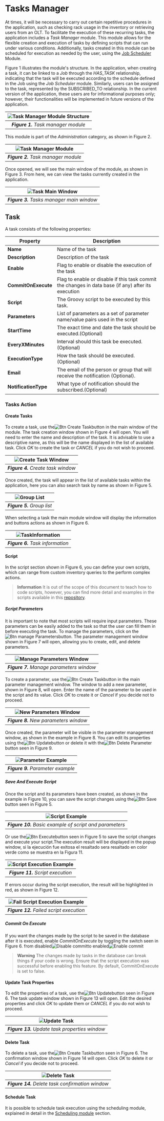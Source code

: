 # Tasks Manager
At times, it will be necessary to carry out certain repetitive procedures in the application, such as checking rack usage in the inventory or retrieving users from an OLT. To facilitate the execution of these recurring tasks, the application includes a *Task Manager* module. This module allows for the flexible creation and execution of tasks by defining scripts that can run under various conditions. Additionally, tasks created in this module can be scheduled for execution as needed by the user, using the [Job Scheduler](../scheduling/README.md) Module.

Figure 1 illustrates the module's structure. In the application, when creating a task, it can be linked to a *Job* through the *HAS_TASK* relationship, indicating that the task will be executed according to the schedule defined in the Job using the *Job Scheduler* module. Similarly, users can be assigned to the task, represented by the SUBSCRIBED_TO relationship. In the current version of the application, these users are for informational purposes only; however, their functionalities will be implemented in future versions of the application.

|![Task Manager Module Structure](images/taskman_structure.png)|
|:--:|
| ***Figure 1.** Task manager module* |

This module is part of the *Administration* category, as shown in Figure 2.

|![Task Manager Module](images/taskman_module.png)|
|:--:|
| ***Figure 2.** Task manager module* |

Once opened, we will see the main window of the module, as shown in Figure 3. From here, we can view the tasks currently created in the application.

|![Task Main Window](images/taskman_main_window.png)|
|:--:|
| ***Figure 3.** Tasks manager main window* |

## Task

A task consists of the following properties: 

| Property           | Description |
|--------------------|----------------------------------------|
| **Name**           | Name of the task |
| **Description**    | Description of the task |
| **Enable**         | Flag to enable or disable the execution of the task |
| **CommitOnExecute**| Flag to enable or disable if this task commit the changes in data base (if any) after its execution |
| **Script** | The Groovy script to be executed by this task. |
| **Parameters**    | List of parameters as a set of parameter name/value pairs used in the script |
| **StartTime** | The exact time and date the task should be executed.(Optional) |
| **EveryXMinutes** | Interval should this task be executed.(Optional) |
| **ExecutionType** | How the task should be executed.(Optional) |
| **Email** | The email of the person or group that will receive the notification (Optional). |
| **NotificationType** | What type of notification should the subscribed.(Optional) |

### Tasks Action 
#### Create Tasks
To create a task, use the![Btn Create Task](images/btn_create_tasks.png)button in the main window of the module. The task creation window shown in Figure 4 will open. You will need to enter the name and description of the task. It is advisable to use a descriptive name, as this will be the name displayed in the list of available task. Click *OK* to create the task or *CANCEL* if you do not wish to proceed.

|![Create Task Window](images/taskman_create_task_window.png)|
|:--:|
| ***Figure 4.** Create task window* |

Once created, the task will appear in the list of available tasks within the application, here you can also search task by name as shown in Figure 5. 

|![Group List](images/taskman_list_of_tasks.png)|
|:--:|
| ***Figure 5.** Group list* |

When selecting a task the main module window will display the information and buttons actions as shown in Figure 6.

|![TaskInformation](images/tasman_task_information.png)|
|:--:|
| ***Figure 6.** Task information* |

#### Script
In the script section shown in Figure 6, you can define your own scripts, which can range from custom inventory queries to the perform complex actions.

> **Information**
It is out of the scope of this document to teach how to code scripts, however, you can find more detail and examples in the scripts available in this [repository](https://sourceforge.net/p/kuwaiba/code/HEAD/tree/server/trunk/scripts/tasks/).

##### Script Parameters
It is important to note that most scripts will require input parameters. These parameters can be easily added to the task so that the user can fill them in before executing the task. To manage the parameters, click on the![Btn manage Parameters](images/btn_manage_parameters.png)button. The parameter management window shown in Figure 7 will open, allowing you to create, edit, and delete parameters.

|![Manage Parameters Window](images/taskman_manage_parameters_window.png)|
|:--:|
| ***Figure 7.** Manage parameters window* |

To create a parameter, use the![Btn Create Task](images/btn_create_tasks.png)button in the main parameter management window. The window to add a new parameter, shown in Figure 8, will open. Enter the name of the parameter to be used in the script and its value. Click *OK* to create it or *Cancel* if you decide not to proceed.

|![New Parameters Window](images/taskman_new_parameter_window.png)|
|:--:|
| ***Figure 8.** New parameters window* |

Once created, the parameter will be visible in the parameter management window, as shown in the example in Figure 8. You can edit its properties using the![Btn Update](images/btn_update.png)button or delete it with the![Btn Delete Parameter](images/btn_delete.png)button seen in Figure 9.

|![Parameter Example](images/manage_parameters.png)|
|:--:|
| ***Figure 9.** Parameter example* |

##### Save And Execute Script
Once the script and its parameters have been created, as shown in the example in Figure 10, you can save the script changes using the![Btn Save](images/btn_save_task_changes.png)button seen in Figure 5.  

|![Script Example](images/example_script.png)|
|:--:|
| ***Figure 10.** Basic example of script and parameters* |

Or use the![Btn Execute](images/btn_execute.png)button seen in Figure 5 to save the script changes and execute your script.The execution result will be displayed in the popup window, si la ejecución fue exitosa el resaltado sera resaltado en color verde como se muestra en la Figura 11.

|![Script Execution Example](images/script_execution.png)|
|:--:|
| ***Figure 11.** Script execution* |

If errors occur during the script execution, the result will be highlighted in red, as shown in Figure 12.

|![Fail Script Execution Example](images/script_execution_fail.png)|
|:--:|
| ***Figure 12.** Failed script execution* |

##### Commit On Execute
If you want the changes made by the script to be saved in the database after it is executed, enable *CommitOnExecute* by toggling the switch seen in Figure 6. from disabled![Disable commit](images/btn_commit_disable.png)to enabled![Enable commit](images/btn_commit_enable.png)

> **Warning**
> The changes made by tasks in the database can break things if your code is wrong. Ensure that the script execution was successful before enabling this feature. By default, CommitOnExecute is set to false.

#### Update Task Properties
To edit the properties of a task, use the![Btn Update](images/btn_update.png)button seen in Figure 6. The task update window shown in Figure 13 will open. Edit the desired properties and click *OK* to update them or *CANCEL* if you do not wish to proceed.

|![Update Task](images/taskman_update_task_window.png)|
|:--:|
| ***Figure 13.** Update task properties window* |

#### Delete Task 
To delete a task, use the![Btn Create Task](images/btn_delete.png)button seen in Figure 6. The confirmation window shown in Figure 14 will open. Click *OK* to delete it or *Cancel* if you decide not to proceed.

|![Delete Task](images/taskman_delete_task.png)|
|:--:|
| ***Figure 14.** Delete task confirmation window* |

#### Schedule Task
It is possible to schedule task execution using the scheduling module, explained in detail in the [Scheduling module](../scheduling/README.md) section.  